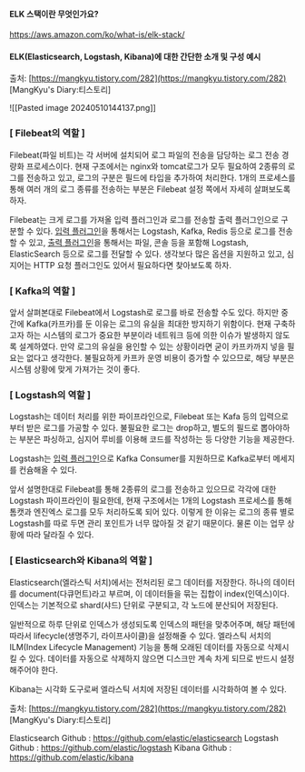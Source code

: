 #### ELK 스택이란 무엇인가요?
https://aws.amazon.com/ko/what-is/elk-stack/

#### ELK(Elasticsearch, Logstash, Kibana)에 대한 간단한 소개 및 구성 예시
출처: [https://mangkyu.tistory.com/282](https://mangkyu.tistory.com/282) [MangKyu's Diary:티스토리]

![[Pasted image 20240510144137.png]]


### **[ Filebeat의 역할 ]**

Filebeat(파일 비트)는 각 서버에 설치되어 로그 파일의 전송을 담당하는 로그 전송 경량화 프로세스이다. 현재 구조에서는 nginx와 tomcat로그가 모두 필요하여 2종류의 로그를 전송하고 있고, 로그의 구분은 필드에 타입을 추가하여 처리한다. 1개의 프로세스를 통해 여러 개의 로그 종류를 전송하는 부분은 Filebeat 설정 쪽에서 자세히 살펴보도록 하자.

Filebeat는 크게 로그를 가져올 입력 플러그인과 로그를 전송할 출력 플러그인으로 구분할 수 있다. [입력 플러그인](https://www.elastic.co/guide/en/logstash/current/input-plugins.html)을 통해서는 Logstash, Kafka, Redis 등으로 로그를 전송할 수 있고, [출력 플러그인](https://www.elastic.co/guide/en/logstash/current/output-plugins.html)을 통해서는 파일, 콘솔 등을 포함해 Logstash, ElasticSearch 등으로 로그를 전달할 수 있다. 생각보다 많은 옵션을 지원하고 있고, 심지어는 HTTP 요청 플러그인도 있어서 필요하다면 찾아보도록 하자.

### **[ Kafka의 역할 ]**

앞서 살펴본대로 Filebeat에서 Logstash로 로그를 바로 전송할 수도 있다. 하지만 중간에 Kafka(카프카)를 둔 이유는 로그의 유실을 최대한 방지하기 위함이다. 현재 구축하고자 하는 시스템의 로그가 중요한 부분이라 네트워크 등에 의한 이슈가 발생하지 않도록 설계하였다. 만약 로그의 유실을 용인할 수 있는 상황이라면 굳이 카프카까지 넣을 필요는 없다고 생각한다. 불필요하게 카프카 운영 비용이 증가할 수 있으므로, 해당 부분은 시스템 상황에 맞게 가져가는 것이 좋다.

### **[ Logstash의 역할 ]**

Logstash는 데이터 처리를 위한 파이프라인으로, Filebeat 또는 Kafa 등의 입력으로부터 받은 로그를 가공할 수 있다. 불필요한 로그는 drop하고, 별도의 필드로 뽑아야하는 부분은 파싱하고, 심지어 루비를 이용해 코드를 작성하는 등 다양한 기능을 제공한다.

Logstash는 [입력 플러그인](https://www.elastic.co/guide/en/logstash/current/input-plugins.html)으로 Kafka Consumer를 지원하므로 Kafka로부터 메세지를 컨슘해올 수 있다.

앞서 설명한대로 Filebeat를 통해 2종류의 로그를 전송하고 있으므로 각각에 대한 Logstash 파이프라인이 필요한데, 현재 구조에서는 1개의 Logstash 프로세스를 통해 톰캣과 엔진엑스 로그를 모두 처리하도록 되어 있다. 이렇게 한 이유는 로그의 종류 별로 Logstash를 따로 두면 관리 포인트가 너무 많아질 것 같기 때문이다. 물론 이는 업무 상황에 따라 달라질 수 있다.

### **[ Elasticsearch와 Kibana의 역할 ]**

Elasticsearch(엘라스틱 서치)에서는 전처리된 로그 데이터를 저장한다. 하나의 데이터를 document(다큐먼트)라고 부르며, 이 데이터들을 묶는 집합이 index(인덱스)이다. 인덱스는 기본적으로 shard(샤드) 단위로 구분되고, 각 노드에 분산되어 저장된다.

일반적으로 하루 단위로 인덱스가 생성되도록 인덱스의 패턴을 맞추어주며, 해당 패턴에 따라서 lifecycle(생명주기, 라이프사이클)을 설정해줄 수 있다. 엘라스틱 서치의 ILM(Index Lifecycle Management) 기능을 통해 오래된 데이터를 자동으로 삭제시킬 수 있다. 데이터를 자동으로 삭제하지 않으면 디스크만 계속 차게 되므로 반드시 설정해주어야 한다.

Kibana는 시각화 도구로써 엘라스틱 서치에 저장된 데이터를 시각화하여 볼 수 있다.

출처: [https://mangkyu.tistory.com/282](https://mangkyu.tistory.com/282) [MangKyu's Diary:티스토리]


Elasticsearch Github : https://github.com/elastic/elasticsearch
Logstash Github : https://github.com/elastic/logstash
Kibana Github : https://github.com/elastic/kibana